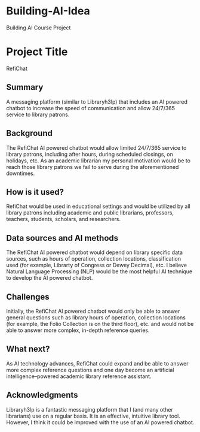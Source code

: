# Building-AI-Idea
Building AI Course Project
<!-- This is the markdown template for the final project of the Building AI course, 
created by Reaktor Innovations and University of Helsinki. 
Copy the template, paste it to your GitHub README and edit! -->

# Project Title

RefiChat

## Summary

A messaging platform (similar to Libraryh3lp) that includes an AI powered chatbot to increase the speed of communication and allow 24/7/365 service to library patrons. 


## Background

The RefiChat AI powered chatbot would allow limited 24/7/365 service to library patrons, including after hours, during scheduled closings, on holidays, etc. As an academic librarian my personal motivation would be to reach those library patrons we fail to serve during the aforementioned downtimes.

## How is it used?

RefiChat would be used in educational settings and would be utilized by all library patrons including academic and public librarians, professors, teachers, students, scholars, and researchers.

## Data sources and AI methods

The RefiChat AI powered chatbot would depend on library specific data sources, such as hours of operation, collection locations, classification used (for example, Librarty of Congress or Dewey Decimal), etc. I believe Natural Language Processing (NLP) would be the most helpful AI technique to develop the AI powered chatbot.

## Challenges

Initially, the RefiChat AI powered chatbot would only be able to answer general questions such as library hours of operation, collection locations (for example, the Folio Collection is on the third floor), etc. and would not be able to answer more complex, in-depth reference queries. 

## What next?

As AI technology advances, RefiChat could expand and be able to answer more complex reference questions and one day become an artificial intelligence–powered academic library reference assistant. 


## Acknowledgments

Libraryh3lp is a fantastic messaging platform that I (and many other librarians) use on a regular basis. It is an effective, intuitive library tool. However, I think it could be improved with the use of an AI powered chatbot.
